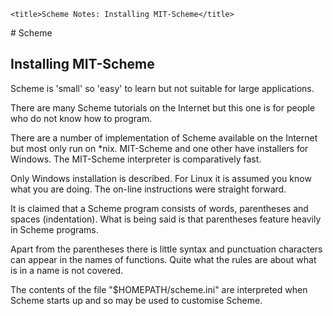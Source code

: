 <!DOCTYPE html>
<html lang="en-GB">
    <!-- scheme notes by NewForester is licensed under a Creative Commons Attribution-ShareAlike 4.0 International Licence. -->
<head>
    <meta charset="UTF-8" />
    <meta name="description" content="Notes on the Yet Another Scheme Introduction tutorial" />
    <meta name="keywords" content="Scheme" />
    <meta name="author" content="NewForester" />
    <meta name="viewport" content="width=device-width, initial-scale=1.0" />
    <link rel="stylesheet" href="../styles/style-sheet.css" />

    <title>Scheme Notes: Installing MIT-Scheme</title>
</head>

<body>
# Scheme

## Installing MIT-Scheme

Scheme is 'small' so 'easy' to learn but not suitable for large applications.

There are many Scheme tutorials on the Internet but this one is for people who do not know how to program.

There are a number of implementation of Scheme available on the Internet but most only run on *nix.
MIT-Scheme and one other have installers for Windows.
The MIT-Scheme interpreter is comparatively fast.

Only Windows installation is described.
For Linux it is assumed you know what you are doing.
The on-line instructions were straight forward.

It is claimed that a Scheme program consists of words, parentheses and spaces (indentation).
What is being said is that parentheses feature heavily in Scheme programs.

Apart from the parentheses there is little syntax and punctuation characters can appear in the names of functions.
Quite what the rules are about what is in a name is not covered.

The contents of the file "$HOMEPATH/scheme.ini" are interpreted when Scheme starts up and so may be used to customise Scheme.

</body>
</html>
